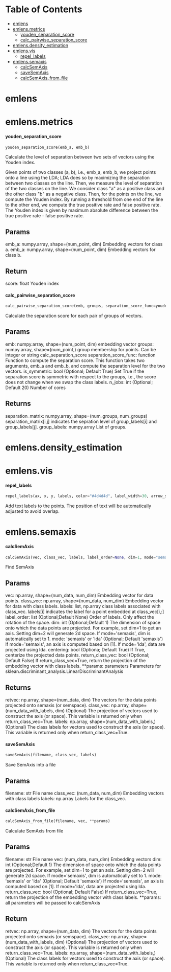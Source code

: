 # Table of Contents

* [emlens](#emlens)
* [emlens.metrics](#emlens.metrics)
  * [youden\_separation\_score](#emlens.metrics.youden_separation_score)
  * [calc\_pairwise\_separation\_score](#emlens.metrics.calc_pairwise_separation_score)
* [emlens.density\_estimation](#emlens.density_estimation)
* [emlens.vis](#emlens.vis)
  * [repel\_labels](#emlens.vis.repel_labels)
* [emlens.semaxis](#emlens.semaxis)
  * [calcSemAxis](#emlens.semaxis.calcSemAxis)
  * [saveSemAxis](#emlens.semaxis.saveSemAxis)
  * [calcSemAxis\_from\_file](#emlens.semaxis.calcSemAxis_from_file)

<a name="emlens"></a>
# emlens

<a name="emlens.metrics"></a>
# emlens.metrics

<a name="emlens.metrics.youden_separation_score"></a>
#### youden\_separation\_score

```python
youden_separation_score(emb_a, emb_b)
```

Calculate the level of separation between two sets of vectors using the Youden index.

Given points of two classes (a, b), i.e., emb_a, emb_b, we project points onto a line
using the LDA; LDA does so by maximizing the separation between two classes on the line.
Then, we measure the level of separation of the two classes on the line.
We consider class "a" as a positive class and the other class "b" as a negative class.
Then, for the points on the line, we compute the Youden index.
By running a threshold from one end of the line to the other end, we compute the true positive rate and false positive rate.
The Youden index is given by maximum absolute difference between the true positive rate - false positive rate.

Params
------
emb_a: numpy.array, shape=(num_point, dim)
    Embedding vectors for class a.
emb_a: numpy.array, shape=(num_point, dim)
    Embedding vectors for class b.

Return
------
score: float
    Youden index

<a name="emlens.metrics.calc_pairwise_separation_score"></a>
#### calc\_pairwise\_separation\_score

```python
calc_pairwise_separation_score(emb, groups, separation_score_func=youden_separation_score, is_symmetric=True, n_jobs=20)
```

Calculate the separation score for each pair of groups of vectors.

Params
------
emb: numpy.array, shape=(num_point, dim)
    embedding vector
groups: numpy.array, shape=(num_point,)
    group membership for points. Can be integer or string
    calc_separation_score
separation_score_func: function
    Function to compute the separation score. This function takes two arguments, emb_a and emb_b, and
    compute the separation level for the two vectors.
is_symmetric: bool (Optional; Default True)
    Set True if the separation score is symmetric with respect to the groups, i.e., the score does not change
    when we swap the class labels.
n_jobs: int (Optional; Default 20)
    Number of cores

Returns
-------
separation_matrix: numpy.array, shape=(num_groups, num_groups)
    separation_matrix[i,j] indicates the sepration level of group_labels[i] and group_labels[j].
group_labels: numpy.array
    List of groups.

<a name="emlens.density_estimation"></a>
# emlens.density\_estimation

<a name="emlens.vis"></a>
# emlens.vis

<a name="emlens.vis.repel_labels"></a>
#### repel\_labels

```python
repel_labels(ax, x, y, labels, color="#4d4d4d", label_width=30, arrow_shrink=5, text_params={}, adjust_text_params={})
```

Add text labels to the points. The position of text will be automatically adjusted to avoid overlap.

<a name="emlens.semaxis"></a>
# emlens.semaxis

<a name="emlens.semaxis.calcSemAxis"></a>
#### calcSemAxis

```python
calcSemAxis(vec, class_vec, labels, label_order=None, dim=1, mode="semaxis", centering=True, return_class_vec=False, **params)
```

Find SemAxis

Params
------
vec: np.array, shape=(num_data, num_dim)
    Embedding vector for data points.
class_vec: np.array, shape=(num_data, num_dim)
    Embedding vector for data with class labels.
labels: list, np.array
    class labels associated with class_vec. labels[i] indicates the label for a point embedded at class_vec[i,:]
label_order: list (Optional;Default None)
    Order of labels. Only affect the rotation of the space.
dim: int (Optional;Default 1)
    The dimension of space onto which the data points are projected.
    For example, set dim=1 to get an axis. Setting dim=2 will generate 2d space.
    If mode='semaxis', dim is automatically set to 1.
mode: 'semaxis' or 'lda' (Optional; Default 'semaxis')
    If mode='semaxis', an axis is computed based on [1]. If mode='lda', data are projected using lda.
centering: bool (Optiona; Default True)
    If True, centerize the projected data points.
return_class_vec: bool (Optional; Default False)
    If return_class_vec=True, return the projection of the embedding vector with class labels.
**params: parameters
    Parameters for sklean.discriminant_analysis.LinearDiscriminantAnalysis


Returns
-------
retvec: np.array, shape=(num_data, dim)
    The vectors for the data points projected onto semaxis (or semspace).
class_vec: np.array, shape=(num_data_with_labels, dim) (Optional)
    The projection of vectors used to construct the axis (or space).
    This variable is returned only when return_class_vec=True.
labels: np.array, shape=(num_data_with_labels,) (Optional)
    The class labels for vectors used to construct the axis (or space).
    This variable is returned only when return_class_vec=True.

<a name="emlens.semaxis.saveSemAxis"></a>
#### saveSemAxis

```python
saveSemAxis(filename, class_vec, labels)
```

Save SemAxis into a file

Params
------
filename: str
    File name
class_vec: (num_data, num_dim)
    Embedding vectors with class labels
labels: np.array
    Labels for the class_vec.

<a name="emlens.semaxis.calcSemAxis_from_file"></a>
#### calcSemAxis\_from\_file

```python
calcSemAxis_from_file(filename, vec, **params)
```

Calculate SemAxis from file

Params
------
filename: str
    File name
vec: (num_data, num_dim)
    Embedding vectors
dim: int (Optional;Default 1)
    The dimension of space onto which the data points are projected.
    For example, set dim=1 to get an axis. Setting dim=2 will generate 2d space.
    If mode='semaxis', dim is automatically set to 1.
mode: 'semaxis' or 'lda' (Optional; Default 'semaxis')
    If mode='semaxis', an axis is computed based on [1]. If mode='lda', data are projected using lda.
return_class_vec: bool (Optional; Default False)
    If return_class_vec=True, return the projection of the embedding vector with class labels.
**params: all parameters will be passed to calcSemAxis

Return
------
retvec: np.array, shape=(num_data, dim)
    The vectors for the data points projected onto semaxis (or semspace).
class_vec: np.array, shape=(num_data_with_labels, dim) (Optional)
    The projection of vectors used to construct the axis (or space).
    This variable is returned only when return_class_vec=True.
labels: np.array, shape=(num_data_with_labels,) (Optional)
    The class labels for vectors used to construct the axis (or space).
    This variable is returned only when return_class_vec=True.

